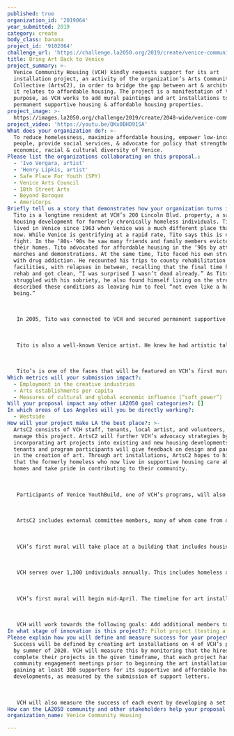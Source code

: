 ```yaml
---
published: true
organization_id: '2019064'
year_submitted: 2019
category: create
body_class: banana
project_id: '9102064'
challenge_url: 'https://challenge.la2050.org/2019/create/venice-community-housing/'
title: Bring Art Back to Venice
project_summary: >-
  Venice Community Housing (VCH) kindly requests support for its art
  installation project, an activity of the organization’s Arts Community
  Collective (ArtsC2), in order to bridge the gap between art & architecture as
  it relates to affordable housing. The project is a manifestation of this
  purpose, as VCH works to add mural paintings and art installations to its
  permanent supportive housing & affordable housing properties.
project_image: >-
  https://images.la2050.org/challenge/2019/create/2048-wide/venice-community-housing.jpg
project_video: 'https://youtu.be/QKx0BHD91SA'
What does your organization do?: >-
  To reduce homelessness, maximize affordable housing, empower low-income
  people, provide social services, & advocate for policy that strengthens the
  economic, racial & cultural diversity of Venice.
Please list the organizations collaborating on this proposal.:
  - 'Ivo Vergara, artist'
  - 'Henry Lipkis, artist'
  - Safe Place For Youth (SPY)
  - Venice Arts Council
  - 18th Street Arts
  - Beyond Baroque
  - AmeriCorps
Briefly tell us a story that demonstrates how your organization turns inspiration into impact.: >-
  Tito is a longtime resident at VCH’s 200 Lincoln Blvd. property, a supportive
  housing development for formerly chronically homeless individuals. Tito has
  lived in Venice since 1963 when Venice was a much different place than it is
  now. While Venice is gentrifying at a rapid rate, Tito says this is not a new
  fight. In the ’80s-‘90s he saw many friends and family members evicted from
  their homes. Tito advocated for affordable housing in the ‘90s by attending
  marches and demonstrations. At the same time, Tito faced his own struggles
  with drug addiction. He recounted his trips to county rehabilitation
  facilities, with relapses in between, recalling that the final time he went to
  rehab and got clean, “I was surprised I wasn’t dead already.” As Tito
  struggled with his sobriety, he also found himself living on the street. He
  described these conditions as leaving him to feel “not even like a human
  being.” 
   
   
   
   In 2005, Tito was connected to VCH and secured permanent supportive housing. He admitted that he has “survivors’ guilt”, because there are so many people still on the street suffering — many who are people he grew up with in Venice and has known since childhood. Tito said he feels incredible grateful for his housing, even for the simple things like a place to wash dishes and take a shower.
   
   
   
   Tito is also a well-known Venice artist. He knew he had artistic talent since in elementary school, and recalls creating finger paintings of cowboys that he saw on television. Tito went on to be a multimedia artist as an adult. He laments that Venice is not the artist community it once was, as most artists have been pushed out because of soaring housing costs. As a result, he feels “the flavor of Venice has become bland.” He notes that while there are some artists here in Venice, many are not true Venetians, but rather wealthier people coming from other parts of LA. 
   
   
   
   Tito’s is one of the faces that will be featured on VCH’s first mural on Lincoln Blvd— Tito’s home for the last 14 years. As a longtime resident of Venice and tenant with VCH, and an artist with a unique look and style, Tito was an obvious choice for someone VCH wants to honor and memorialize through public art.
Which metrics will your submission impact?:
  - Employment in the creative industries
  - Arts establishments per capita
  - Measures of cultural and global economic influence (“soft power”)
Will your proposal impact any other LA2050 goal categories?: []
In which areas of Los Angeles will you be directly working?:
  - Westside
How will your project make LA the best place?: >-
  ArtsC2 consists of VCH staff, tenants, local artist, and volunteers, who will
  manage this project. ArtsC2 will further VCH’s advocacy strategies by
  incorporating art projects into existing and new housing developments. VCH
  tenants and program participants will give feedback on design and participate
  in the creation of art. Through art installations, ArtsC2 hopes to highlight
  that the formerly homeless who now live in supportive housing care about their
  homes and take pride in contributing to their community. 
   
   
   
   Participants of Venice YouthBuild, one of VCH’s programs, will also assist with art installations. YouthBuild provides 18-24 youth from low-income and underserved backgrounds with education, job training, and leadership development. All participants are AmeriCorps members and their work on this project will count towards their required AmeriCorps hours. 
   
   
   
   ArtsC2 includes external committee members, many of whom come from other organizations, such as Beyond Baroque, 18th Street Arts, and Venice Arts Council. A Request for Qualifications (RFQ) will be the primary tool to identify and hire local artists. Other tactics include inviting community members to participate in creating art and hosting unveiling celebrations at the completion of each project. Community engagement strategies include building relationships with artists and art organizations, hosting tenant meetings to get feedback on art concepts, and canvasing in surrounding neighborhoods with information about the projects. 
   
   
   
   VCH’s first mural will take place at a building that includes housing for 13 formerly chronically homeless individuals. VCH hired artist Ivo Vergara, who has created a design that features portraits of Venice natives, community activists, and VCH tenants. 
   
   
   
   VCH serves over 1,300 individuals annually. This includes homeless and low-income adults, youth, and children living in the communities of Venice, Mar Vista and Del Rey. 100% of those served by VCH are low-income. More than 30% of current tenants have experienced homelessness prior to residing with VCH. Public art installations will also serve the greater community and the nearly 30,000 tourist who visit Venice Beach on a daily basis (City of LA Dept. of Rec. and Parks). 
   
   
   
   VCH’s first mural will begin mid-April. The timeline for art installations on 4 additional buildings will be as follows: May: Distribute RFQ and compile list of potential artists. July: Finalize artist selection and begin community engagement for Project #1 at 4215 Centinela Ave. Aug — Sept.: Artist creates installation and unveiling party. Oct. - Dec: Repeat process for Project #2, at 102 Navy St. Feb-April: Repeat preparation process for Project #3, at 4429 Inglewood Blvd. May-July: Repeat preparation process for Project #4, at 920 Sixth Ave.
   
   
   
   VCH will work towards the following goals: Add additional members to ArtsC2; Complete art installations on schedule; Identify and gather at least 300 permanent and affordable housing supporters.
In what stage of innovation is this project?: Pilot project (testing a new idea on a small scale to prove feasibility)
Please explain how you will define and measure success for your project.: >-
  Success will be defined by creating art installations on 4 of VCH’s properties
  by summer of 2020. VCH will measure this by monitoring that the hired artists
  complete their projects in the given timeframe, that each project has 2
  community engagement meetings prior to beginning the art installation, and by
  gaining at least 300 supporters for its supportive and affordable housing
  developments, as measured by the submission of support letters. 
   
   
   
   VCH will also measure the success of each event by developing a set of “Lesson’s Learned” at the completion of each installation. This will provide insight on what worked, what didn’t work and what can be improved on in order to make the next art installation even better.
How can the LA2050 community and other stakeholders help your proposal succeed?: []
organization_name: Venice Community Housing

---
```

